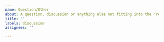 ```yaml
---
name: Question/Other
about: A question, discussion or anything else not fitting into the "request" category.
title: ''
labels: discussion
assignees: ''

---
```



